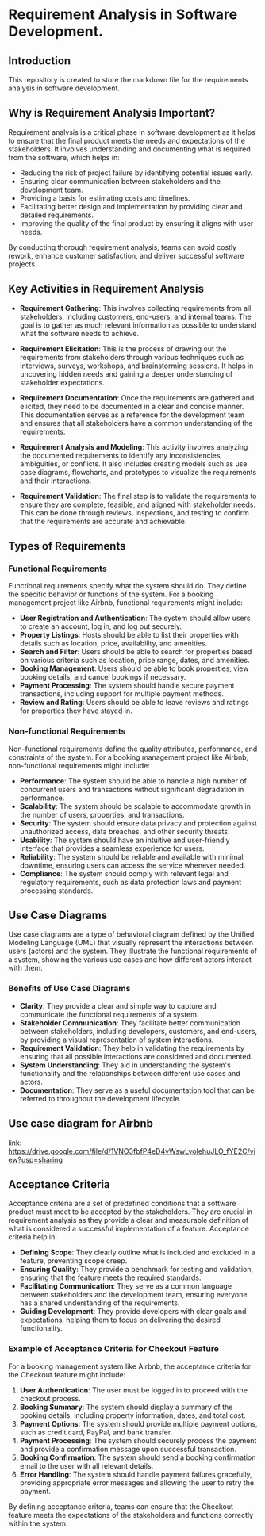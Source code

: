 # Requirement Analysis in Software Development.


## Introduction

This repository is created to store the markdown file for the requirements analysis in software development.

## Why is Requirement Analysis Important?

Requirement analysis is a critical phase in software development as it helps to ensure that the final product meets the needs and expectations of the stakeholders. It involves understanding and documenting what is required from the software, which helps in:

- Reducing the risk of project failure by identifying potential issues early.
- Ensuring clear communication between stakeholders and the development team.
- Providing a basis for estimating costs and timelines.
- Facilitating better design and implementation by providing clear and detailed requirements.
- Improving the quality of the final product by ensuring it aligns with user needs.

By conducting thorough requirement analysis, teams can avoid costly rework, enhance customer satisfaction, and deliver successful software projects.

## Key Activities in Requirement Analysis

- **Requirement Gathering**: This involves collecting requirements from all stakeholders, including customers, end-users, and internal teams. The goal is to gather as much relevant information as possible to understand what the software needs to achieve.

- **Requirement Elicitation**: This is the process of drawing out the requirements from stakeholders through various techniques such as interviews, surveys, workshops, and brainstorming sessions. It helps in uncovering hidden needs and gaining a deeper understanding of stakeholder expectations.

- **Requirement Documentation**: Once the requirements are gathered and elicited, they need to be documented in a clear and concise manner. This documentation serves as a reference for the development team and ensures that all stakeholders have a common understanding of the requirements.

- **Requirement Analysis and Modeling**: This activity involves analyzing the documented requirements to identify any inconsistencies, ambiguities, or conflicts. It also includes creating models such as use case diagrams, flowcharts, and prototypes to visualize the requirements and their interactions.

- **Requirement Validation**: The final step is to validate the requirements to ensure they are complete, feasible, and aligned with stakeholder needs. This can be done through reviews, inspections, and testing to confirm that the requirements are accurate and achievable.

## Types of Requirements

### Functional Requirements

Functional requirements specify what the system should do. They define the specific behavior or functions of the system. For a booking management project like Airbnb, functional requirements might include:

- **User Registration and Authentication**: The system should allow users to create an account, log in, and log out securely.
- **Property Listings**: Hosts should be able to list their properties with details such as location, price, availability, and amenities.
- **Search and Filter**: Users should be able to search for properties based on various criteria such as location, price range, dates, and amenities.
- **Booking Management**: Users should be able to book properties, view booking details, and cancel bookings if necessary.
- **Payment Processing**: The system should handle secure payment transactions, including support for multiple payment methods.
- **Review and Rating**: Users should be able to leave reviews and ratings for properties they have stayed in.

### Non-functional Requirements

Non-functional requirements define the quality attributes, performance, and constraints of the system. For a booking management project like Airbnb, non-functional requirements might include:

- **Performance**: The system should be able to handle a high number of concurrent users and transactions without significant degradation in performance.
- **Scalability**: The system should be scalable to accommodate growth in the number of users, properties, and transactions.
- **Security**: The system should ensure data privacy and protection against unauthorized access, data breaches, and other security threats.
- **Usability**: The system should have an intuitive and user-friendly interface that provides a seamless experience for users.
- **Reliability**: The system should be reliable and available with minimal downtime, ensuring users can access the service whenever needed.
- **Compliance**: The system should comply with relevant legal and regulatory requirements, such as data protection laws and payment processing standards.

## Use Case Diagrams

Use case diagrams are a type of behavioral diagram defined by the Unified Modeling Language (UML) that visually represent the interactions between users (actors) and the system. They illustrate the functional requirements of a system, showing the various use cases and how different actors interact with them.

### Benefits of Use Case Diagrams

- **Clarity**: They provide a clear and simple way to capture and communicate the functional requirements of a system.
- **Stakeholder Communication**: They facilitate better communication between stakeholders, including developers, customers, and end-users, by providing a visual representation of system interactions.
- **Requirement Validation**: They help in validating the requirements by ensuring that all possible interactions are considered and documented.
- **System Understanding**: They aid in understanding the system's functionality and the relationships between different use cases and actors.
- **Documentation**: They serve as a useful documentation tool that can be referred to throughout the development lifecycle.

## Use case diagram for Airbnb
link: https://drive.google.com/file/d/1VNO3fbfP4eD4vWswLyoIehuJLO_fYE2C/view?usp=sharing

## Acceptance Criteria

Acceptance criteria are a set of predefined conditions that a software product must meet to be accepted by the stakeholders. They are crucial in requirement analysis as they provide a clear and measurable definition of what is considered a successful implementation of a feature. Acceptance criteria help in:

- **Defining Scope**: They clearly outline what is included and excluded in a feature, preventing scope creep.
- **Ensuring Quality**: They provide a benchmark for testing and validation, ensuring that the feature meets the required standards.
- **Facilitating Communication**: They serve as a common language between stakeholders and the development team, ensuring everyone has a shared understanding of the requirements.
- **Guiding Development**: They provide developers with clear goals and expectations, helping them to focus on delivering the desired functionality.

### Example of Acceptance Criteria for Checkout Feature

For a booking management system like Airbnb, the acceptance criteria for the Checkout feature might include:

1. **User Authentication**: The user must be logged in to proceed with the checkout process.
2. **Booking Summary**: The system should display a summary of the booking details, including property information, dates, and total cost.
3. **Payment Options**: The system should provide multiple payment options, such as credit card, PayPal, and bank transfer.
4. **Payment Processing**: The system should securely process the payment and provide a confirmation message upon successful transaction.
5. **Booking Confirmation**: The system should send a booking confirmation email to the user with all relevant details.
6. **Error Handling**: The system should handle payment failures gracefully, providing appropriate error messages and allowing the user to retry the payment.

By defining acceptance criteria, teams can ensure that the Checkout feature meets the expectations of the stakeholders and functions correctly within the system.